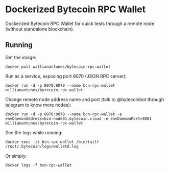 # Dockerized Bytecoin RPC Wallet

Dockerized Bytecoin RPC Wallet for quick tests through a remote node (without standalone blockchain).

## Running

Get the image:

```
docker pull willianantunes/bytecoin-rpc-wallet
```

Run as a service, exposing port 8070 (JSON RPC server):

```
docker run -d -p 8070:8070 --name bcn-rpc-wallet willianantunes/bytecoin-rpc-wallet
```

Change remote node address name and port (talk to @bytecoinbot through telegram to know more nodes):

```
docker run -d -p 8070:8070 --name bcn-rpc-wallet -e envDaemonAddress=bcn-node01.bytecoin.cloud -e envDaemonPort=8081  willianantunes/bytecoin-rpc-wallet
```

See the logs while running:

```
docker exec -it bcn-rpc-wallet /bin/tailf /root/.bytecoin/logs/walletd.log
```
Or simply:

```
docker logs -f bcn-rpc-wallet
```